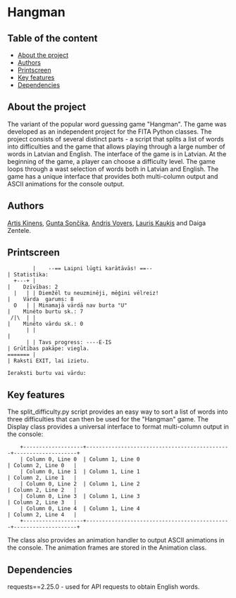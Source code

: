 # Hangman
## Table of the content
- [About the project](https://github.com/artishox/hangman#about-the-project)
- [Authors](https://github.com/artishox/hangman#authors)
- [Printscreen](https://github.com/artishox/hangman#printscreen)
- [Key features](https://github.com/artishox/hangman#key-features)
- [Dependencies](https://github.com/artishox/hangman#dependencies)


## About the project
The variant of the popular word guessing game "Hangman". The game was developed as an independent project for the FITA Python classes. The project consists of several distinct parts - a script that splits a list of words into difficulties and the game that allows playing through a large number of words in Latvian and English. The interface of the game is in Latvian. At the beginning of the game, a player can choose a difficulty level. The game loops through a wast selection of words both in Latvian and English. The game has a unique interface that provides both multi-column output and ASCII animations for the console output.

## Authors
[Artis Kinens](https://github.com/artishox), [Gunta Sončika](https://github.com/Warkrool), [Andris Vovers](https://github.com/vovers711), [Lauris Kauķis](https://github.com/MrElkei) and Daiga Zentele.

## Printscreen
```
        |    --== Laipni lūgti karātāvās! ==--                                          | Statistika:
  +---+ |                                                                               |    Dzīvības: 2
  |   | | Diemžēl tu neuzminēji, mēģini vēlreiz!                                        |    Vārda  garums: 8
  O   | | Minamajā vārdā nav burta "U"                                                  |    Minēto burtu sk.: 7
 /|\  | |                                                                               |    Minēto vārdu sk.: 0
      | |                                                                               |
      | | Tavs progress: ----E-IS                                                       | Grūtības pakāpe: viegla.
======= |                                                                               | Raksti EXIT, lai izietu.

Ieraksti burtu vai vārdu:
```

## Key features
The split_difficulty.py script provides an easy way to sort a list of words into three difficulties that can then be used for the "Hangman" game.
The Display class provides a universal interface to format multi-column output in the console:
```
    +-------------------+----------------------------------------------+--------------------+
    | Column 0, Line 0  | Column 1, Line 0                             | Column 2, Line 0   |
    | Column 0, Line 1  | Column 1, Line 1                             | Column 2, Line 1   |
    | Column 0, Line 2  | Column 1, Line 2                             | Column 2, Line 2   |
    | Column 0, Line 3  | Column 1, Line 3                             | Column 2, Line 3   |
    | Column 0, Line 4  | Column 1, Line 4                             | Column 2, Line 4   |
    +-------------------+----------------------------------------------+--------------------+
```
The class also provides an animation handler to output ASCII animations in the console. The animation frames are stored in the Animation class.

## Dependencies
requests==2.25.0 - used for API requests to obtain English words.


